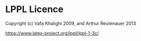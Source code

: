 # LPPL Licence

Copyright (c) Vafa Khalighi 2009, and Arthur Reutenauer 2013

https://www.latex-project.org/lppl/lppl-1-3c/
